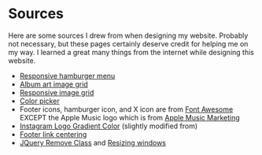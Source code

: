 # Sources

Here are some sources I drew from when designing my website. Probably not necessary, but these pages certainly deserve credit for helping me on my way. I learned a great many things from the internet while designing this website.

* [Responsive hamburger menu](https://dev.to/devggaurav/let-s-build-a-responsive-navbar-and-hamburger-menu-using-html-css-and-javascript-4gci)
* [Album art image grid](https://blog.logrocket.com/how-create-responsive-image-gallery-css-flexbox/)
* [Responsive image grid](https://www.w3schools.com/howto/howto_css_image_grid_responsive.asp)
* [Color picker](https://htmlcolorcodes.com/color-picker/)
* Footer icons, hamburger icon, and X icon are from [Font Awesome](https://www.fontawesome.com) EXCEPT the Apple Music logo which is from [Apple Music Marketing](https://tools.applemediaservices.com/apple-music)
* [Instagram Logo Gradient Color](https://codepen.io/thomasrye/pen/VaRoYv) (slightly modified from)
* [Footer link centering](https://stackoverflow.com/questions/65371002/how-to-center-list-items-with-flexbox)
* [JQuery Remove Class](https://www.w3schools.com/jsrEF/met_win_matchmedia.asp) and [Resizing windows](https://stackoverflow.com/questions/2854407/javascript-jquery-window-resize-how-to-fire-after-the-resize-is-completed)